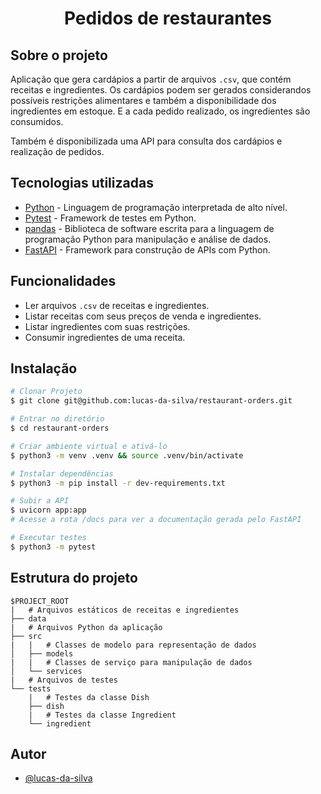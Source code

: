 <h1 align="center">Pedidos de restaurantes</h1>

## Sobre o projeto

Aplicação que gera cardápios a partir de arquivos `.csv`, que contém receitas e ingredientes.
Os cardápios podem ser gerados considerandos possíveis restrições alimentares e também a disponibilidade dos ingredientes em estoque. E a cada pedido realizado, os ingredientes são consumidos.

Também é disponibilizada uma API para consulta dos cardápios e realização de pedidos.

## Tecnologias utilizadas

-   [Python](https://www.python.org/) - Linguagem de programação interpretada de alto nível.
-   [Pytest](https://docs.pytest.org/en/7.2.x/) - Framework de testes em Python.
-   [pandas](https://pandas.pydata.org/) - Biblioteca de software escrita para a linguagem de programação Python para manipulação e análise de dados.
-   [FastAPI](https://fastapi.tiangolo.com/) - Framework para construção de APIs com Python.

## Funcionalidades

-   Ler arquivos `.csv` de receitas e ingredientes.
-   Listar receitas com seus preços de venda e ingredientes.
-   Listar ingredientes com suas restrições.
-   Consumir ingredientes de uma receita.

## Instalação

```bash
# Clonar Projeto
$ git clone git@github.com:lucas-da-silva/restaurant-orders.git

# Entrar no diretório
$ cd restaurant-orders

# Criar ambiente virtual e ativá-lo
$ python3 -m venv .venv && source .venv/bin/activate

# Instalar dependências
$ python3 -m pip install -r dev-requirements.txt

# Subir a API
$ uvicorn app:app
# Acesse a rota /docs para ver a documentação gerada pelo FastAPI

# Executar testes
$ python3 -m pytest
```

## Estrutura do projeto

```
$PROJECT_ROOT
|   # Arquivos estáticos de receitas e ingredientes
├── data
|   # Arquivos Python da aplicação
├── src
|   |   # Classes de modelo para representação de dados
│   ├── models
|   |   # Classes de serviço para manipulação de dados
│   └── services
|   # Arquivos de testes
└── tests
    |   # Testes da classe Dish
    ├── dish
    |   # Testes da classe Ingredient
    └── ingredient
```

## Autor

-   [@lucas-da-silva](https://github.com/lucas-da-silva)
